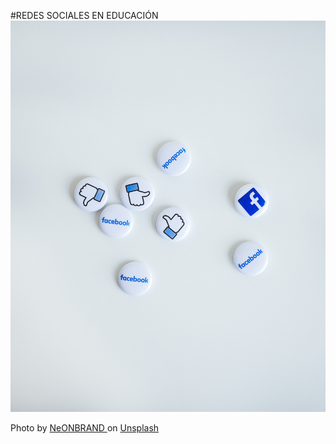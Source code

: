 #REDES SOCIALES EN EDUCACIÓN
![](/assets/neonbrand-I6wCDYW6ij8-unsplash.jpg)

Photo by [NeONBRAND ](https://unsplash.com/@neonbrand?utm_source=unsplash&utm_medium=referral&utm_content=creditCopyText)on [Unsplash](https://unsplash.com/search/photos/social-network?utm_source=unsplash&utm_medium=referral&utm_content=creditCopyText)